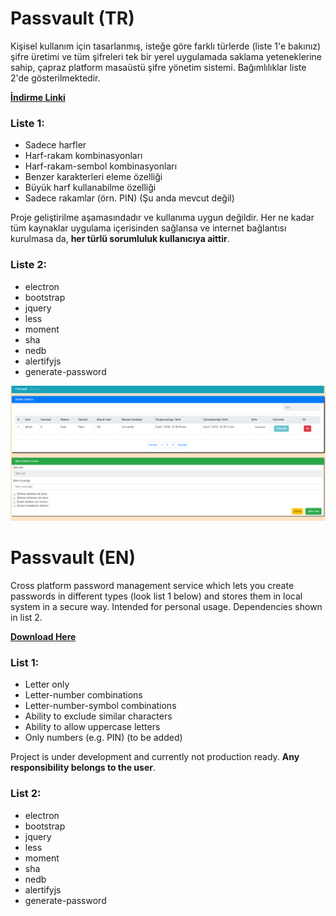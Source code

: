 # Passvault (TR)
Kişisel kullanım için tasarlanmış, isteğe göre farklı türlerde (liste 1'e bakınız) şifre üretimi ve tüm şifreleri tek bir yerel uygulamada saklama yeteneklerine sahip, çapraz platform masaüstü şifre yönetim sistemi. Bağımlılıklar liste 2'de gösterilmektedir.

**[İndirme Linki](https://github.com/ahmetkasif/passvault/raw/master/installers/PassvaultInstaller.exe)**

### Liste 1:
* Sadece harfler
* Harf-rakam kombinasyonları
* Harf-rakam-sembol kombinasyonları
* Benzer karakterleri eleme özelliği
* Büyük harf kullanabilme özelliği
* Sadece rakamlar (örn. PIN) (Şu anda mevcut değil)

Proje geliştirilme aşamasındadır ve kullanıma uygun değildir. Her ne kadar tüm kaynaklar uygulama içerisinden sağlansa ve internet bağlantısı kurulmasa da, **her türlü sorumluluk kullanıcıya aittir**.

### Liste 2:
* electron
* bootstrap
* jquery
* less
* moment
* sha
* nedb
* alertifyjs
* generate-password

![Screenshot](https://github.com/ahmetkasif/passvault/blob/master/index-shot.PNG)

# Passvault (EN)

Cross platform password management service which lets you create passwords in different types (look list 1 below) and stores them in local system in a secure way. Intended for personal usage. Dependencies shown in list 2.

**[Download Here](https://github.com/ahmetkasif/passvault/raw/master/installers/PassvaultInstaller.exe)**

### List 1:
* Letter only
* Letter-number combinations
* Letter-number-symbol combinations
* Ability to exclude similar characters
* Ability to allow uppercase letters
* Only numbers (e.g. PIN) (to be added)

Project is under development and currently not production ready. **Any responsibility belongs to the user**.

### List 2:
* electron
* bootstrap
* jquery
* less
* moment
* sha
* nedb
* alertifyjs
* generate-password
